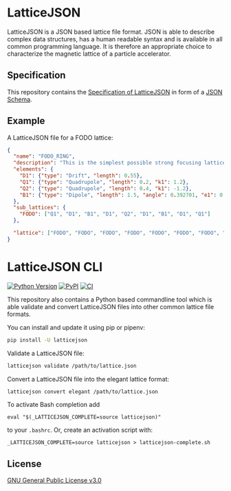 # LatticeJSON

LatticeJSON is a JSON based lattice file format. JSON is able to describe complex data structures, 
has a human readable syntax and is available in all common programming language. It is therefore an 
appropriate choice to characterize the magnetic lattice of a particle accelerator.

## Specification
This repository contains the
[Specification of LatticeJSON](https://github.com/andreasfelix/latticejson/blob/master/latticejson/schema.json) 
in form of a [JSON Schema](https://json-schema.org). 

## Example

A LatticeJSON file for a FODO lattice:
```json
{
  "name": "FODO_RING",
  "description": "This is the simplest possible strong focusing lattice.",
  "elements": {
    "D1": {"type": "Drift", "length": 0.55},
    "Q1": {"type": "Quadrupole", "length": 0.2, "k1": 1.2},
    "Q2": {"type": "Quadrupole", "length": 0.4, "k1": -1.2},
    "B1": {"type": "Dipole", "length": 1.5, "angle": 0.392701, "e1": 0.1963505, "e2": 0.1963505}
  },
  "sub_lattices": {
    "FODO": ["Q1", "D1", "B1", "D1", "Q2", "D1", "B1", "D1", "Q1"]
  },

  "lattice": ["FODO", "FODO", "FODO", "FODO", "FODO", "FODO", "FODO", "FODO"]
}
```
 
 
# LatticeJSON CLI
[![Python Version](https://img.shields.io/pypi/pyversions/latticejson)](https://pypi.org/project/latticejson/)
[![PyPI](https://img.shields.io/pypi/v/latticejson.svg)](https://pypi.org/project/latticejson/)
[![CI](https://github.com/andreasfelix/latticejson/workflows/CI/badge.svg)](https://github.com/andreasfelix/latticejson/actions?query=workflow%3ACI)

This repository also contains a Python based commandline tool which is able validate and convert LatticeJSON
files into other common lattice file formats.

You can install and update it using pip or pipenv:

```sh
pip install -U latticejson
``` 


Validate a LatticeJSON file:
```sh
latticejson validate /path/to/lattice.json
```

Convert a LatticeJSON file into the elegant lattice format:
```sh
latticejson convert elegant /path/to/lattice.json
```

To activate Bash completion add

```
eval "$(_LATTICEJSON_COMPLETE=source latticejson)"
```

to your `.bashrc`. Or, create an activation script with:


```
_LATTICEJSON_COMPLETE=source latticejson > latticejson-complete.sh
```

## License
[GNU General Public License v3.0](https://github.com/andreasfelix/latticejson/blob/master/LICENSE)


